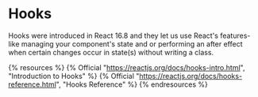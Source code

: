 # Hooks

Hooks were introduced in React 16.8 and they let us use React's features-like managing your component's state and or performing an after effect when certain changes occur in state(s) without writing a class.

{% resources %}
  {% Official "https://reactjs.org/docs/hooks-intro.html", "Introduction to Hooks" %}
  {% Official "https://reactjs.org/docs/hooks-reference.html", "Hooks Reference" %}
{% endresources %}
